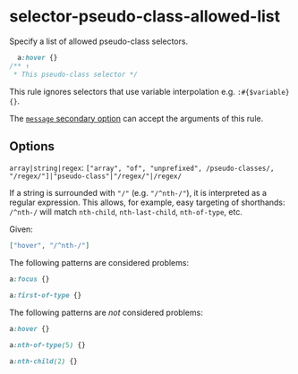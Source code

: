 # selector-pseudo-class-allowed-list

Specify a list of allowed pseudo-class selectors.

<!-- prettier-ignore -->
```css
  a:hover {}
/** ↑
 * This pseudo-class selector */
```

This rule ignores selectors that use variable interpolation e.g. `:#{$variable} {}`.

The [`message` secondary option](https://github.com/stylelint/stylelint/tree/15.10.1/docs/user-guide/configure.md#message) can accept the arguments of this rule.

## Options

`array|string|regex`: `["array", "of", "unprefixed", /pseudo-classes/, "/regex/"]|"pseudo-class"|"/regex/"|/regex/`

If a string is surrounded with `"/"` (e.g. `"/^nth-/"`), it is interpreted as a regular expression. This allows, for example, easy targeting of shorthands: `/^nth-/` will match `nth-child`, `nth-last-child`, `nth-of-type`, etc.

Given:

```json
["hover", "/^nth-/"]
```

The following patterns are considered problems:

<!-- prettier-ignore -->
```css
a:focus {}
```

<!-- prettier-ignore -->
```css
a:first-of-type {}
```

The following patterns are _not_ considered problems:

<!-- prettier-ignore -->
```css
a:hover {}
```

<!-- prettier-ignore -->
```css
a:nth-of-type(5) {}
```

<!-- prettier-ignore -->
```css
a:nth-child(2) {}
```
